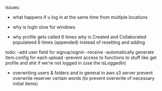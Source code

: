 issues:
- what happens if u log in at the same time from multiple locations
- why is login slow for windows

- why profile gets called 6 times
why is Created and Collaborated populateed 6 times (appended) instead of resetting and adding

todo:
-add user field for signup/signin
-receive
-automatically generate item.config for each upload
-prevent access to functions to stuff like get profile and shit if we're not logged in (use the isLoggedIn)
- overwriting users & folders and in general in aws s3 server
	prevent overwrite
reserver certain words (to prevent overwrite of necessary initial items)